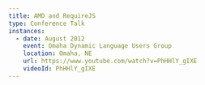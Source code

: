 ```yaml
---
title: AMD and RequireJS
type: Conference Talk
instances:
  - date: August 2012
    event: Omaha Dynamic Language Users Group
    location: Omaha, NE
    url: https://www.youtube.com/watch?v=PhHHlY_gIXE
    videoId: PhHHlY_gIXE
---
```

